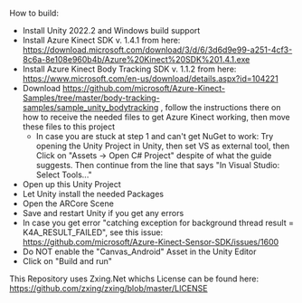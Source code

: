How to build:

- Install Unity 2022.2 and Windows build support
- Install Azure Kinect SDK v. 1.4.1 from here: https://download.microsoft.com/download/3/d/6/3d6d9e99-a251-4cf3-8c6a-8e108e960b4b/Azure%20Kinect%20SDK%201.4.1.exe 
- Install Azure Kinect Body Tracking SDK v. 1.1.2  from here: https://www.microsoft.com/en-us/download/details.aspx?id=104221
- Download https://github.com/microsoft/Azure-Kinect-Samples/tree/master/body-tracking-samples/sample_unity_bodytracking , follow the instructions there on how to receive the needed files to get Azure Kinect working, then move these files to this project
  - In case you are stuck at step 1 and can't get NuGet to work: Try opening the Unity Project in Unity, then set VS as external tool, then Click on "Assets -> Open C# Project" despite of what the guide suggests. Then continue from the line that says "In Visual Studio: Select Tools..."
- Open up this Unity Project
- Let Unity install the needed Packages
- Open the ARCore Scene
- Save and restart Unity if you get any errors
- In case you get error "catching exception for background thread result = K4A_RESULT_FAILED", see this issue: https://github.com/microsoft/Azure-Kinect-Sensor-SDK/issues/1600
- Do NOT enable the "Canvas_Android" Asset in the Unity Editor
- Click on "Build and run"

This Repository uses Zxing.Net whichs License can be found here: https://github.com/zxing/zxing/blob/master/LICENSE